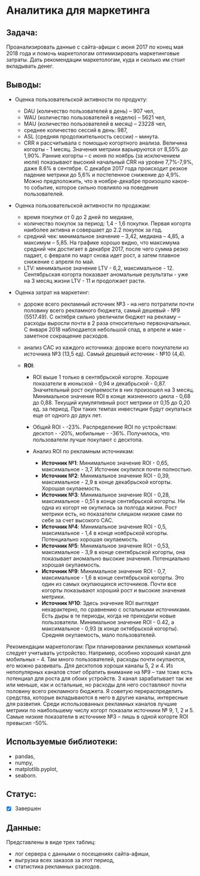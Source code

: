 # Аналитика для маркетинга

## Задача: 

Проанализировать данные с сайта-афиши с июня 2017 по конец мая 2018 года и помочь маркетологам оптимизировать маркетинговые затраты. Дать рекомендации маркетологам, куда и сколько им стоит вкладывать денег.

## Выводы:

- Оценка пользовательской активности по продукту:
  - DAU (количество пользователей в день) – 907 чел,
  - WAU (количество пользователей в неделю) – 5621 чел,
  - MAU (количество пользователей в месяц) – 23228 чел,
  - среднее количество сессий в день: 987,
  - ASL (средняя продолжительность сессии) – минута. 
  - CRR я рассчитывала с помощью когортного анализа. Величина когорты - 1 месяц. Значения метрики варьируются от 8,55% до 1,90%. Ранние когорты – с июня по ноябрь (за исключением июля) показывают высокий начальный CRR на уровне 7,7%-7,9%, даже 8.6% в сентябре. С декабря 2017 года происходит резкое падение метрики до 5,6% и постепенное снижение до 4,9%. Можно предположить, что в ноябре-декабре произошло какое-то событие, которое сильно повлияло на поведение пользователей.

- Оценка пользовательской активности по продажам:
  - время покупки от 0 до 2 дней по медиане,
  - количество покупок за период: 1,4 - 1,6 покупки. Первая когорта наиболее активна и совершает до 2.2 покупок за год.
  - средний чек: минимальное значение – 3,42, медиана – 4,85, а максимум – 5,85. На графике хорошо видно, что максимума средний чек достигает в декабре 2017, после чего сумма резко падает, с февраля по март снова идет рост, а затем плавное снижение с апреля по май.
  - LTV: минимальное значение LTV - 6,2, максимальное - 12. Сентябрьская когорта показвает аномальные результаты - уже на 3 месяц жизни LTV - 11 и продолжает расти.

- Оценка затрат на маркетинг:
  - дороже всего рекламный источник №3 - на него потратили почти половину всего рекламного бюджета, самый дешевый - №9 (5517.49). С октября сильно увеличили бюджет на рекламу – расходы выросли почти в 2 раза относительно первоначальных. С января 2018 наблюдается небольшой спад, в апреле и мае - заметное сокращение расходов.
  - анализ САС из каждого источника: дороже всего покупатели из источника №3 (13,5 ед). Самый дешевый источник - №10 (4,4).
  
  
  - **ROI**: 
    - ROI выше 1 только в сентябрьской когорте. Хорошие показатели в июньской - 0,94 и декабрьской - 0,87. Значительный рост окупаемости в них произошел на 3 месяц. Минимальное значение ROI в конце жизненного цикла - 0,68 до 0,88. Текущий кумулятивный рост метрики от 0,15 до 0,20 ед. за период. При таких темпах инвестиции будут окупаться еще от одного до двух лет.

    - Общий ROI - -23%. Распределение ROI по устройствам: десктоп - -20%, мобильные - -36%. Получилось, что пользователи лучше покупают с десктопа.
    - Анализ ROI по рекламным источникам:
        - **Источник №1**: Минимальное значение ROI - 0,65, максимальное - 3,7. Источник окупился почти полностью. 
        - **Источник №2**: Минимальное значение ROI - 0,39, максимальное - 2,9 в конце декабрьской когорты. Хорошая окупаемость. 
        - **Источник №3**: Минимальное значение ROI - 0,28, максимальное - 0,51 в конце сентябрьской когорты. Ни одна из когорт не окупилась за полгода жизни.  Рост метрики есть, но показатели слишком низкие сами по себе за счет высокого CAC.
        - **Источник №4**: Минимальное значение ROI - 0,5, максимальное - 1,4 в конце ноябрьской когорты. Потенциально хорошая окупаемость. 
         - **Источник №5**: Минимальное значение ROI - 0,53, максимальное - 3,9 в конце сентябрьской когорты, она показывает аномально высокие значения. Потенциально хорошая окупаемость. 
         - **Источник №9**: Минимальное значение ROI - 0,7, максимальное - 1,6 в конце сентябрьской когорты. Это один из самых окупающихся источников. Почти все когорты показывают хороший рост и высокие значения метрики.
         - **Источник №10**: Здесь значение ROI выглядет нехарактерно, по сравнению с остальными источниками. Есть дыры в те периоды, когда не приходили новые пользователи. Минимальное значение ROI - 0.42, а максимальное - 0,93 (в конце октябрьской когорты). Средняя окупаемость, мало пользователей. 

Рекомендации маркетологам:
При планировании рекламных компаний следует учитывать устройство. Например, особнно хороший канал для мобильных – 4. Там много пользователей, расходы почти окупаются, его можно развивать. Для десктопов хороши каналы 5, 2 и 4. Из непопулярных каналов стоит обратить внимание на №9 – там тоже есть потенциал для роста для обоих устройств. 3 канал зарабатывает так же или меньше, как и остальные, но расходы для него составляют почти половину всего рекламного бюджета. Я советую перераспределить средства, которые вкладываются в него в другие каналы, интересные для развития. Среди использованных рекламных каналов лучшие метрики по наибольшему числу когорт показали источники № 9, 1, 2 и 5. Самые низкие показатели в источнике №3 – лишь в одной когорте ROI превысил -50%.

## Используемые библиотеки:

- pandas, 
- numpy, 
- matplotlib.pyplot, 
- seaborn.

## Статус:

- [x] Завершен

## Данные:

Представлены в виде трех таблиц:
- лог сервера с данными о посещениях сайта-афиши,
- выгрузка всех заказов за этот период,
- статистика рекламных расходов.


